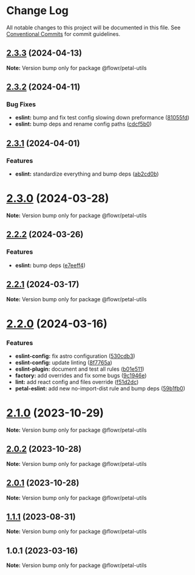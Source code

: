 # Change Log

All notable changes to this project will be documented in this file.
See [Conventional Commits](https://conventionalcommits.org) for commit guidelines.

## [2.3.3](https://github.com/pulseflow/pastel/compare/v2.3.2...v2.3.3) (2024-04-13)

**Note:** Version bump only for package @flowr/petal-utils





## [2.3.2](https://github.com/pulseflow/pastel/compare/v2.3.1...v2.3.2) (2024-04-11)


### Bug Fixes

* **eslint:** bump and fix test config slowing down preformance ([81055fd](https://github.com/pulseflow/pastel/commit/81055fd014e675c11eaf1899936626754722b41a))
* **eslint:** bump deps and rename config paths ([cdcf5b0](https://github.com/pulseflow/pastel/commit/cdcf5b07356369f987ef77d8b44e3834493dc038))





## [2.3.1](https://github.com/pulseflow/pastel/compare/v2.3.0...v2.3.1) (2024-04-01)


### Features

* **eslint:** standardize everything and bump deps ([ab2cd0b](https://github.com/pulseflow/pastel/commit/ab2cd0ba8fa7211c4b781ba04474ea1c269f7ce8))





# [2.3.0](https://github.com/pulseflow/pastel/compare/v2.2.2...v2.3.0) (2024-03-28)

**Note:** Version bump only for package @flowr/petal-utils





## [2.2.2](https://github.com/pulseflow/pastel/compare/v2.2.1...v2.2.2) (2024-03-26)


### Features

* **eslint:** bump deps ([e7eeff4](https://github.com/pulseflow/pastel/commit/e7eeff411d165b75db885902ab6f0a878b61d00c))





## [2.2.1](https://github.com/pulseflow/pastel/compare/v2.2.0...v2.2.1) (2024-03-17)

**Note:** Version bump only for package @flowr/petal-utils





# [2.2.0](https://github.com/pulseflow/pastel/compare/v2.1.0...v2.2.0) (2024-03-16)


### Features

* **eslint-config:** fix astro configuration ([530cdb3](https://github.com/pulseflow/pastel/commit/530cdb3c5dc1e2579061c27342132b3b80e4445f))
* **eslint-config:** update linting ([8f7765a](https://github.com/pulseflow/pastel/commit/8f7765a378068911e7f89077833c67976ec5edaf))
* **eslint-plugin:** document and test all rules ([b01e511](https://github.com/pulseflow/pastel/commit/b01e5118a90b02dc93d57e38a72a3d4a7a40294c))
* **factory:** add overrides and fix some bugs ([9c1946e](https://github.com/pulseflow/pastel/commit/9c1946ea42ea794fa5066bf98b6fa8f5e2e7b62f))
* **lint:** add react config and files override ([f51d2dc](https://github.com/pulseflow/pastel/commit/f51d2dcea48e2e2369e6e9bd4162ee5f0fa6341b))
* **petal-eslint:** add new no-import-dist rule and bump deps ([59b1fb0](https://github.com/pulseflow/pastel/commit/59b1fb061177be94d32ca2d1b1f563c07d71f52f))





# [2.1.0](https://github.com/pulseflow/pastel/compare/v2.0.2...v2.1.0) (2023-10-29)

**Note:** Version bump only for package @flowr/petal-utils

## [2.0.2](https://github.com/pulseflow/pastel/compare/v2.0.1...v2.0.2) (2023-10-28)

**Note:** Version bump only for package @flowr/petal-utils

## [2.0.1](https://github.com/pulseflow/pastel/compare/v2.0.0...v2.0.1) (2023-10-28)

**Note:** Version bump only for package @flowr/petal-utils

## [1.1.1](https://github.com/pulseflow/pastel/compare/v1.0.1...v1.1.1) (2023-08-31)

**Note:** Version bump only for package @flowr/petal-utils

## 1.0.1 (2023-03-16)

**Note:** Version bump only for package @flowr/petal-utils
